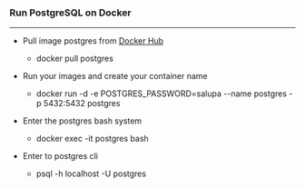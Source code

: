 ### Run PostgreSQL on Docker
--- 

* Pull image postgres from [Docker Hub](https://hub.docker.com/_/postgres)
    - docker pull postgres   

* Run your images and create your container name 
    - docker run -d -e POSTGRES_PASSWORD=salupa --name postgres -p 5432:5432 postgres
    
* Enter the postgres bash system
    -  docker exec -it postgres bash

* Enter to postgres cli
    - psql -h localhost -U postgres
